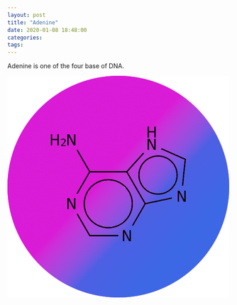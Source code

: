 ```yaml
---
layout: post
title: "Adenine"
date: 2020-01-08 18:48:00
categories:
tags:
---
```

Adenine is one of the four base of DNA.

 ![Image of Adenine](\assets\images\2020\Adenine-2020-01-07.png)
